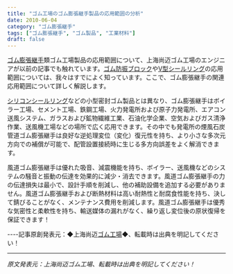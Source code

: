 ```yaml
---
title: "ゴム工場のゴム膨張継手製品の応用範囲の分析"
date: 2010-06-04
category: "ゴム膨張継手"
tags: ["ゴム膨張継手", "ゴム製品", "工業材料"]
draft: false
---
```


[ゴム膨張継手](http://www.smpolymer.com/xiangjiaopengzhangjie/)類ゴム工場製品の応用範囲について、上海尚迈ゴム工場のエンジニアが以前の記事でも触れています。[ゴム防振ブロック](http://www.smpolymer.com/)や[V型シールリング](http://www.smpolymer.com/)の応用範囲については、我々はすでによく知っています。ここで、ゴム膨張継手の関連応用範囲について詳しく解説します。

[シリコンシールリング](http://www.smpolymer.com/)などの小型密封ゴム製品とは異なり、ゴム膨張継手はボイラー工場、セメント工場、鉄鋼工場、火力発電所および原子力発電所、エアコン送風システム、ガラスおよび鉱物繊維工業、石油化学企業、空気およびガス清浄作業、送風機工場などの場所で広く応用できます。その中でも発電所の煙風石炭管道ゴム膨張継手は良好な逆処理変位（変化）復元性を持ち、より小さな多次元方向での補償が可能で、配管設置接続時に生じる多方向誤差をよく解消できます。

風道ゴム膨張継手は優れた吸音、減震機能を持ち、ボイラー、送風機などのシステムの騒音と振動の伝達を効果的に減少・消去できます。風道ゴム膨張継手の力の伝達損失は最小で、設計手順を削減し、他の補助設備を追加する必要がありません。風道ゴム膨張継手および断熱材料は高い耐熱性と耐腐食性能を持ち、決して錆びることがなく、メンテナンス費用を削減します。風道ゴム膨張継手は優秀な気密性と柔軟性を持ち、輸送媒体の漏れがなく、繰り返し変位後の原状復帰を保証できます！

----記事原創発表元：◆上海尚迈[ゴム工場](http://www.smpolymer.com/)◆、転載時は出典を明記してください！

---

*原文発表元：上海尚迈ゴム工場、転載時は出典を明記してください！*
